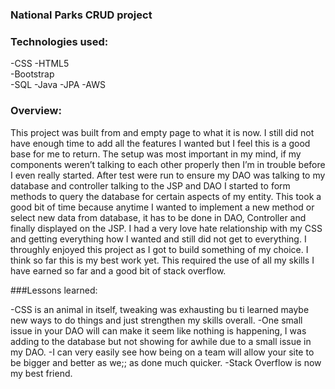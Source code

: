 ### National Parks CRUD project

### Technologies used:
-CSS
-HTML5    
-Bootstrap    
 -SQL
-Java
-JPA
-AWS

### Overview:
This project was built from and empty page to what it is now. I still did not have enough time to add all the features I wanted but I feel this is a good base for me to return. The setup was most important in my mind, if my components weren’t talking to each other properly then I’m in trouble before I even really started. After test were run to ensure my DAO was talking to my database and controller talking to the JSP and DAO I started to form methods to query the database for certain aspects of my entity. This took a good bit of time because anytime I wanted to implement a new method or select new data from database, it has to be done in DAO, Controller and finally displayed on the JSP. I had a very love hate relationship with my CSS and getting everything how I wanted and still did not get to everything. I throughly enjoyed this project as I got to build something of my choice. I think so far this is my best work yet. This required the use of all my skills I have earned so far and a good bit of stack overflow.



###Lessons learned:

-CSS is an animal in itself, tweaking was exhausting bu ti learned maybe new ways to do things and just strengthen my skills overall.
-One small issue in your DAO will can make it seem like nothing is happening, I was adding to the database but not showing for awhile due to a small issue in my DAO.
-I can very easily see how being on a team will allow your site to be bigger and better as we;; as  done much quicker.
-Stack Overflow is now my best friend.
